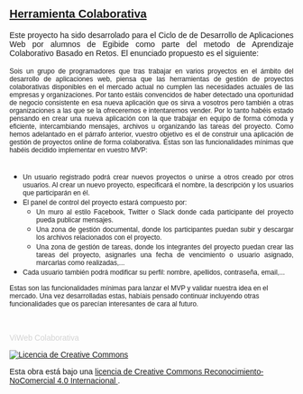 <h2>
	<u><span style="font-size:20px;"><span style="font-family:arial,helvetica,sans-serif;">Herramienta Colaborativa</span></span></u></h2>
<div style="text-align: justify;">
	<span style="font-family:arial,helvetica,sans-serif;">Este proyecto ha sido desarrolado para el Ciclo de de Desarrollo de Aplicaciones Web por alumnos de Egibide como parte del metodo de Aprendizaje Colaborativo Basado en Retos. El e</span><span style="font-family: arial, helvetica, sans-serif;">nunciado propuesto es el siguiente:</span></div>
<div style="text-align: justify;">
	&nbsp;</div>
<div style="text-align: justify;">
	<span style="font-size:12px;"><span style="font-family:arial,helvetica,sans-serif;">Sois un grupo de programadores que tras trabajar en varios proyectos en el &aacute;mbito del desarrollo de aplicaciones web, piensa que las herramientas de gesti&oacute;n de proyectos colaborativas disponibles en el mercado actual no cumplen las necesidades actuales de las empresas y organizaciones. Por tanto est&aacute;is convencidos de haber detectado una oportunidad de negocio consistente en esa nueva aplicaci&oacute;n que os sirva a vosotros pero tambi&eacute;n a otras organizaciones a las que se la ofreceremos e intentaremos vender. Por lo tanto hab&eacute;is estado pensando en crear una nueva aplicaci&oacute;n con la que trabajar en equipo de forma c&oacute;moda y eficiente, intercambiando mensajes, archivos u organizando las tareas del proyecto. Como hemos adelantado en el p&aacute;rrafo anterior, vuestro objetivo es el de construir una aplicaci&oacute;n de gesti&oacute;n de proyectos online de forma colaborativa. &Eacute;stas son las funcionalidades m&iacute;nimas que hab&eacute;is decidido implementar en vuestro MVP:</span></span></div>
<div style="text-align: justify;">
	&nbsp;</div>
<ul>
<li style="text-align: justify;"><span style="font-size:12px;"><span style="font-family:arial,helvetica,sans-serif;">Un usuario registrado podr&aacute; crear nuevos proyectos o unirse a otros creado por otros usuarios. Al crear un nuevo proyecto, especificar&aacute; el nombre, la descripci&oacute;n y los usuarios que participar&aacute;n en &eacute;l.</span></span></li>
<li style="text-align: justify;"><span style="font-size:12px;"><span style="font-family:arial,helvetica,sans-serif;">El panel de control del proyecto estar&aacute; compuesto por:</span></span><ul>
<li style="text-align: justify;"><span style="font-size:12px;"><span style="font-family:arial,helvetica,sans-serif;">Un muro al estilo Facebook, Twitter o Slack donde cada participante del proyecto pueda publicar mensajes.</span></span></li>
<li style="text-align: justify;"><span style="font-size:12px;"><span style="font-family:arial,helvetica,sans-serif;">Una zona de gesti&oacute;n documental, donde los participantes puedan subir y descargar los archivos relacionados con el proyecto.</span></span></li>
<li style="text-align: justify;"><span style="font-size:12px;"><span style="font-family:arial,helvetica,sans-serif;">Una zona de gesti&oacute;n de tareas, donde los integrantes del proyecto puedan crear las tareas del proyecto, asignarles una fecha de vencimiento o usuario asignado, marcarlas como realizadas,...</span></span></li>
</ul>
</li>
<li style="text-align: justify;"><span style="font-size:12px;"><span style="font-family:arial,helvetica,sans-serif;">Cada usuario tambi&eacute;n podr&aacute; modificar su perfil: nombre, apellidos, contrase&ntilde;a, email,...</span></span></li>
</ul>
<p><span style="font-size:12px;"><span style="font-family:arial,helvetica,sans-serif;">Estas son las funcionalidades m&iacute;nimas para lanzar el MVP y validar nuestra idea en el mercado. Una vez desarrolladas estas, hab&iacute;ais pensado continuar incluyendo otras funcionalidades que os parec&iacute;an interesantes de cara al futuro.</span></span></p>
<p>&nbsp;</p>
<p style="color:#d3d3d3;"><span style="font-family:arial,helvetica,sans-serif;">ViWeb Colaborativa</span></p>
<p><span style="font-family:arial,helvetica,sans-serif;"><a href="http://creativecommons.org/licenses/by-nc/4.0/" rel="license"> <img alt="Licencia de Creative Commons" src="https://i.creativecommons.org/l/by-nc/4.0/88x31.png" style="border-width:0" /></a></span></p>
<p><span style="font-family:arial,helvetica,sans-serif;">Esta obra est&aacute; bajo una <a href="http://creativecommons.org/licenses/by-nc/4.0/" rel="license"> licencia de Creative Commons Reconocimiento-NoComercial 4.0 Internacional </a>.</span></p>
